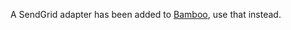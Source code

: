 A SendGrid adapter has been added to [Bamboo](https://github.com/paulcsmith/bamboo), use that instead.
